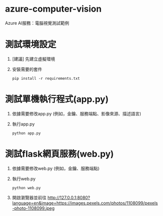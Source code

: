 # azure-computer-vision
Azure AI服務：電腦視覺測試範例

# 測試環境設定
 1. [建議] 先建立虛擬環境
 2. 安裝需要的套件

    `pip install -r requirements.txt`
 
 # 測試單機執行程式(app.py)
 1. 依據需要修改app.py (例如，金鑰、服務端點、影像來源、描述語言)
 2. 執行app.py

    `python app.py`

 # 測試flask網頁服務(web.py)
 1. 依據需要修改web.py (例如，金鑰、服務端點)
 2. 執行web.py

    `python web.py`
 3. 開啟瀏覽器並前往 http://127.0.0.1:8080?language=en&image=https://images.pexels.com/photos/1108099/pexels-photo-1108099.jpeg